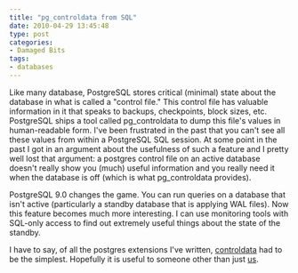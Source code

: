 ```yaml
---
title: "pg_controldata from SQL"
date: 2010-04-29 13:45:48
type: post
categories:
- Damaged Bits
tags:
- databases
---
```


<p>Like many database, PostgreSQL stores critical (minimal) state about the database in what is called a "control file."  This control file has valuable information in it that speaks to backups, checkpoints, block sizes, etc.  PostgreSQL ships a tool called pg_controldata to dump this file's values in human-readable form.  I've been frustrated in the past that you can't see all these values from within a PostgreSQL SQL session.  At some point in the past I got in an argument about the usefulness of such a feature and I pretty well lost that argument: a postgres control file on an active database doesn't really show you (much) useful information and you really need it when the database is off (which is what pg_controldata provides).</p>  <p>PostgreSQL 9.0 changes the game.  You can run queries on a database that isn't active (particularly a standby database that is applying WAL files).  Now this feature becomes much more interesting.  I can use monitoring tools with SQL-only access to find out extremely useful things about the state of the standby.</p>  <p>I have to say, of all the postgres extensions I've written, <a href="http://labs.omniti.com/trac/pgtreats/browser/trunk/contrib/control">controldata</a> had to be the simplest.  Hopefully it is useful to someone other than just <a href="http://omniti.com/">us</a>.</p>
